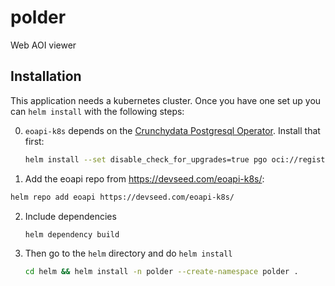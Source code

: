 # polder
Web AOI viewer

## Installation

This application needs a kubernetes cluster. Once you have one set up you can `helm install` with the following steps:

0. `eoapi-k8s` depends on the [Crunchydata Postgresql Operator](https://access.crunchydata.com/documentation/postgres-operator/latest/installation/helm). Install that first:

   ```bash
   helm install --set disable_check_for_upgrades=true pgo oci://registry.developers.crunchydata.com/crunchydata/pgo --version 5.5.2
   ```

1. Add the eoapi repo from https://devseed.com/eoapi-k8s/:

  ```bash
  helm repo add eoapi https://devseed.com/eoapi-k8s/
  ```

2. Include dependencies

    ```bash
    helm dependency build
    ```

2. Then go to the `helm` directory and do `helm install`

   ```bash
   cd helm && helm install -n polder --create-namespace polder .
   ```

